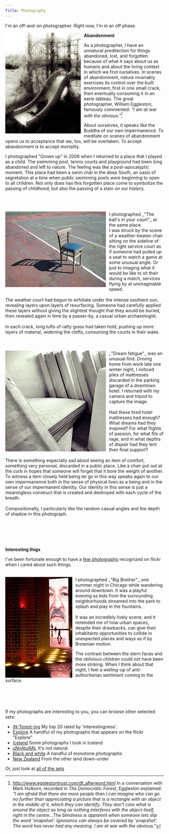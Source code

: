 ```yaml
---
Title: Photography
---
```


I'm an off-and-on photographer.  Right now, I'm in an off phase.

<a href="http://www.flickr.com/photos/_alan_/319162292/in/set-72157594412144888"><img src="/images/Grown up.jpg" alt="Grown up" style="float: left; padding-right: 10px;" /></a>
**Abandonment**

As a photographer, I have an unnatural predilection for things abandoned, lost, and forgotten because of what it says about us as humans and about the living context in which we find ourselves.  In scenes of abandonment, nature invariably exercises its control over the built environment, first in one small crack, then eventually consuming it in an eerie tableau.  The great photographer, William Eggleston, famously commented: _"I am at war with the obvious."_[^1]

About ourselves, it speaks like the Buddha of our own impermanence.  To meditate on scenes of abandonment opens us to acceptance that we, too, will be overtaken.  To accept abandonment is to accept mortality.

I photographed "Grown up" in 2006 when I returned to a place that I played as a child.  The swimming pool, tennis courts and playground had been long abandoned and left to nature.  The feeling was like a post-apocalyptic moment.  This place had been a swim club in the deep South, an oasis of segretation at a time when public swimming pools were beginning to open to all children.  Not only does has this forgotten place come to symbolize the passing of childhood; but also the passing of a stain on our history.
<br /><br />
<br /><br />
<!-- <img src="/images/the ball's in your court.jpg" alt="The ball's in your court" style="float: left; padding-right: 10px;" /> -->
<a href="http://www.flickr.com/photos/_alan_/3430751843/in/set-72157594412144888">
	<img src="/images/the ball's in your court.jpg" alt="The ball's in your court" style="float: left; padding-right: 10px;" />
</a>
I photographed _"The ball's in your court"_ at the same place.  
<br />
I was struck by the scene of a weather-beaten chair sitting on the sideline of the right service court as if someone had pulled up a seat to watch a game at some unusual angle.  Or just to imaging what it would be like to sit their during a match, services flying by at unimaginable speed.
<br /><br />
The weather court had begun to exfoliate under the intense southern sun, revealing layers upon layers of resurfacing.  Someone had carefully applied these layers without giving the slightest thought that they would be buried, then revealed again in time by a passer-by, a casual urban archaeologist.
<br /><br />
In each crack, long tufts of ratty grass had taken hold, pushing up more layers of material, widening the clefts, consuming the courts in their wake.
<br /><br />
<br /><br />
<a href="http://www.flickr.com/photos/_alan_/348973173/in/set-72157594412144888"><img src="/images/dream fatigue.jpg" align="Dream fatigue" style="float: left; padding-right: 10px;"></a>
_"Dream fatigue"_ was an unusual find.  Driving home from work late one winter night, I noticed piles of mattresses discarded in the parking garage of a downtown hotel.  I returned with my camera and tripod to capture the image.
<br /><br />
Had these tired hotel mattresses had enough?  What dreams had they inspired?  For what flights of passion, for what fits of rage, and in what depths of dispair had they lent their final support?
<br /><br />
There is something especially sad about seeing an item of comfort, something very personal, discarded in a public place.  Like a chair put out at the curb in hopes that someone will forget that it bore the weight of another.  To witness a item closely held being let go in this way speaks again to our own impermanence both in the sense of physical lives as a being and in the sense of our impermanent identity.  Our identity in this sense is just a meaningless construct that is created and destroyed with each cycle of the breath.
<br /><br />
Compositionally, I particularly like the random casual angles and the depth of shadow in this photograph.

<br /><br />
<br /><br />

**Interesting thigs**

I've been fortunate enough to have a [few photographs](http://www.flickr.com/photos/_alan_/sets/72157594423024924/) recognized on flickr when I cared about such things.
<br /><br />

<a href="http://www.flickr.com/photos/_alan_/314839977/in/set-72157594423024924">
<img src="/images/Big Brother.jpg" alt="Big Brother" style="float: left; padding-right: 10px;">
</a>
I photographed _"Big Brother"_ one summer night in Chicago while wandering around downtown.  It was a playful evening as kids from the surrounding neighborhoods streamed into the park to splash and play in the fountains.
<br /><br />
It was an incredibly lively scene; and it reminded me of how urban spaces, despite their drawbacks, can give their inhabitants opportunities to collide in unexpected places and ways as if by Brownian motion.

The contrast between the stern faces and the oblivious children could not have been more striking.  When I think about that night, I feel a welling-up of anti-authoritarian sentiment coming to the surface.

<br /><br />
<br /><br />
If my photographs are interesting to you, you can browse other selected sets:

- [iN-Terest-ing](http://www.flickr.com/photos/_alan_/sets/72157594423024924/) My top 20 rated by 'interestingness'.
- [Explore](http://www.flickr.com/photos/_alan_/sets/72157594468718168/) A handful of my photographs that appears on the flickr "Explore"
- [Iceland](http://www.flickr.com/photos/_alan_/sets/72157600477731188/) Some photographs I took in Iceland
- [uNnAtuRAL](http://www.flickr.com/photos/_alan_/sets/72157594416649984/) It's not natural
- [Black and white](http://www.flickr.com/photos/_alan_/sets/72157594410484116/) A handful of monotone photographs
- [New Zealand](http://www.flickr.com/photos/_alan_/sets/72157594402670953/) From the other land down-under

Or, just look at [all of the sets](http://www.flickr.com/photos/_alan_/sets/)

[^1]: http://www.egglestontrust.com/df_afterword.html In a conversation with Mark Holborn, recorded in _The Democratic Forest_, Eggleston explained: _"I am afraid that there are more people than I can imagine who can go no further than appreciating a picture that is a rectangle with an object in the middle of it, which they can identify. They don't care what is around the object as long as nothing interferes with the object itself, right in the centre...The blindness is apparent when someone lets slip the word 'snapshot'. Ignorance can always be covered by 'snapshot'. The word has never had any meaning. I am at war with the obvious."_